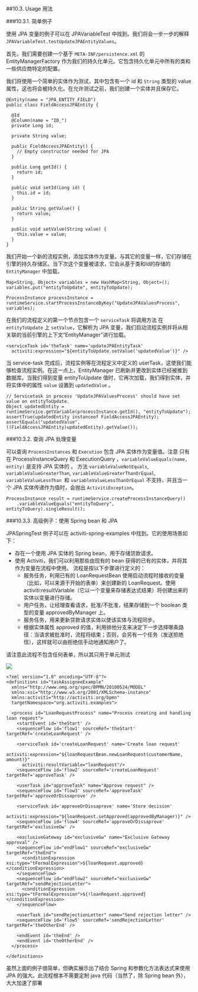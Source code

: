 ##10.3. Usage 用法

###10.3.1. 简单例子

使用 JPA 变量的例子可以在 JPAVariableTest 中找到。我们将会一步一步的解释 `JPAVariableTest.testUpdateJPAEntityValues`。

首先，我们需要创建一个基于 `META-INF/persistence.xml` 的EntityManagerFactory 作为我们的持久化单元。它包含持久化单元中所有的类和一些供应商特定的配置。

我们将使用一个简单的实体作为测试，其中包含有一个 id 和 `String` 类型的 value 属性，这也将会被持久化。在允许测试之前，我们创建一个实体并且保存它。
	
	@Entity(name = "JPA_ENTITY_FIELD")
	public class FieldAccessJPAEntity {
	
	  @Id
	  @Column(name = "ID_")
	  private Long id;
	
	  private String value;
	
	  public FieldAccessJPAEntity() {
	    // Empty constructor needed for JPA
	  }
	
	  public Long getId() {
	    return id;
	  }
	
	  public void setId(Long id) {
	    this.id = id;
	  }
	
	  public String getValue() {
	    return value;
	  }
	
	  public void setValue(String value) {
	    this.value = value;
	  }
	}

我们开始一个新的流程实例，添加实体作为变量。与其它的变量一样，它们存储在引擎的持久存储区。当下次这个变量被请求，它会从基于类和Id的存储的 `EntityManager` 中加载。

	Map<String, Object> variables = new HashMap<String, Object>();
	variables.put("entityToUpdate", entityToUpdate);
	
	ProcessInstance processInstance = runtimeService.startProcessInstanceByKey("UpdateJPAValuesProcess", variables);

在我们的流程定义的第一个节点包含一个 `serviceTask` 将调用方法 在 `entityToUpdate` 上 `setValue`，它解析为 JPA 变量，我们启动流程实例并将从相关联的当前引擎的上下文“EntityManager”进行加载。

	<serviceTask id='theTask' name='updateJPAEntityTask'
	  activiti:expression="${entityToUpdate.setValue('updatedValue')}" />

当 service-task 完成后，流程实例等在流程定义中定义的 userTask，这使我们能够检查流程实例。在这一点上，EntityManager 已刷新并更改到实体已经被推到数据库。当我们得到变量 entityToUpdate 值时，它再次加载，我们得到实体，并将实体中的属性 `value` 设置到 `updatedValue` 。

	// Servicetask in process 'UpdateJPAValuesProcess' should have set value on entityToUpdate.
	Object updatedEntity = runtimeService.getVariable(processInstance.getId(), "entityToUpdate");
	assertTrue(updatedEntity instanceof FieldAccessJPAEntity);
	assertEquals("updatedValue", ((FieldAccessJPAEntity)updatedEntity).getValue());

###10.3.2. 查询 JPA 处理变量

可以查询 `ProcessInstances` 和 `Execution` 包含 JPA 实体作为变量值。注意 只有 在 ProcessInstanceQuery 和 ExecutionQuery ，`variableValueEquals(name, entity)` 是支持 JPA 实体的 。
方法 `variableValueNotEquals`, `variableValueGreaterThan`, `variableValueGreaterThanOrEqual`, `variableValueLessThan `和 `variableValueLessThanOrEqual` 不支持，并且当一个 JPA 实体传递作为值时，会抛出 `ActivitiException`。

	ProcessInstance result = runtimeService.createProcessInstanceQuery()
	    .variableValueEquals("entityToQuery", entityToQuery).singleResult();

###10.3.3. 高级例子：使用 Spring bean 和 JPA

JPASpringTest 例子可以在 activiti-spring-examples 中找到。它的使用场景如下：


* 存在一个使用 JPA 实体的 Spring bean，用于存储贷款请求。
* 使用 Activiti，我们可以利用那些由现有的 bean 获得的已有的实体，并将其作为变量在流程中使用。
流程是按以下步骤进行定义的：
	* 服务任务，利用已有的 LoanRequestBean 使用启动流程时接收的变量（比如，可以来源于开始的表单）来创建新的 LoanRequest。使用 activiti:resultVariable（它以一个变量来存储表达式结果）将创建出来的实体以变量进行存储。
	* 用户任务，让经理查看请求，批准/不批准，结果存储到一个 boolean 类型的变量 approvedByManager 上。
	* 服务任务，用来更新贷款请求实体以使该实体与流程同步。
	* 根据实体属性 approved 的值，利用排他分支来决定下一步选择哪条路径：当请求被批准时，流程将结束；否则，会另有一个任务（发送拒绝信），这样就可以由拒绝信手动地通知用户了。
	
请注意此流程不包含任何表单，所以其只用于单元测试

![](http://activiti.org/userguide/images/jpa.spring.example.process.png)

	<?xml version="1.0" encoding="UTF-8"?>
	<definitions id="taskAssigneeExample"
	  xmlns="http://www.omg.org/spec/BPMN/20100524/MODEL"
	  xmlns:xsi="http://www.w3.org/2001/XMLSchema-instance"
	  xmlns:activiti="http://activiti.org/bpmn"
	  targetNamespace="org.activiti.examples">
	
	  <process id="LoanRequestProcess" name="Process creating and handling loan request">
	    <startEvent id='theStart' />
	    <sequenceFlow id='flow1' sourceRef='theStart' targetRef='createLoanRequest' />
	
	    <serviceTask id='createLoanRequest' name='Create loan request'
	      activiti:expression="${loanRequestBean.newLoanRequest(customerName, amount)}"
	      activiti:resultVariable="loanRequest"/>
	    <sequenceFlow id='flow2' sourceRef='createLoanRequest' targetRef='approveTask' />
	
	    <userTask id="approveTask" name="Approve request" />
	    <sequenceFlow id='flow3' sourceRef='approveTask' targetRef='approveOrDissaprove' />
	
	    <serviceTask id='approveOrDissaprove' name='Store decision'
	      activiti:expression="${loanRequest.setApproved(approvedByManager)}" />
	    <sequenceFlow id='flow4' sourceRef='approveOrDissaprove' targetRef='exclusiveGw' />
	
	    <exclusiveGateway id="exclusiveGw" name="Exclusive Gateway approval" />
	    <sequenceFlow id="endFlow1" sourceRef="exclusiveGw" targetRef="theEnd">
	      <conditionExpression xsi:type="tFormalExpression">${loanRequest.approved}</conditionExpression>
	    </sequenceFlow>
	    <sequenceFlow id="endFlow2" sourceRef="exclusiveGw" targetRef="sendRejectionLetter">
	      <conditionExpression xsi:type="tFormalExpression">${!loanRequest.approved}</conditionExpression>
	    </sequenceFlow>
	
	    <userTask id="sendRejectionLetter" name="Send rejection letter" />
	    <sequenceFlow id='flow5' sourceRef='sendRejectionLetter' targetRef='theOtherEnd' />
	
	    <endEvent id='theEnd' />
	    <endEvent id='theOtherEnd' />
	  </process>
	
	</definitions>

虽然上面的例子很简单，但确实展示出了结合 Spring 和参数化方法表达式来使用 JPA 的强大。此流程根本不需要定制 java
代码（当然了，除 Spring bean 外），大大加速了部署